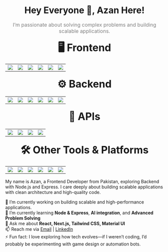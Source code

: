 <div align="center">
  <h1>Hey Everyone 👋, Azan Here!</h1>
  <div style="color:grey; font-size:16px; margin-top:5px;">
    I’m passionate about solving complex problems and building scalable applications.
  </div>
</div>

<div align="center">

<h2 style="font-size: 32px; margin: 20px 0;">🖥️ Frontend</h2>

<table align="center">
  <tr>
    <td><img src="https://img.shields.io/badge/React-20232A?style=flat&logo=react&logoColor=61DAFB"></td>
    <td><img src="https://img.shields.io/badge/Redux_Toolkit-593D88?style=flat&logo=redux&logoColor=white"></td>
  <td><img src="https://img.shields.io/badge/Angular-DD0031?style=flat&logo=angular&logoColor=white"></td>
    <td><img src="https://img.shields.io/badge/Tailwind_CSS-38B2AC?style=flat&logo=tailwind-css&logoColor=white"></td>
    <td><img src="https://img.shields.io/badge/Bootstrap-563D7C?style=flat&logo=bootstrap&logoColor=white"></td>
    <td><img src="https://img.shields.io/badge/Next.js-000000?style=flat&logo=nextdotjs&logoColor=white"></td>
  </tr>
</table>

<h2 style="font-size: 32px; margin: 20px 0;">⚙️ Backend</h2>

<table align="center">
  <tr>
    <td><img src="https://img.shields.io/badge/Node.js-339933?style=flat&logo=nodedotjs&logoColor=white"></td>
    <td><img src="https://img.shields.io/badge/Express.js-000000?style=flat&logo=express&logoColor=white"></td>
    <td><img src="https://img.shields.io/badge/MongoDB-4EA94B?style=flat&logo=mongodb&logoColor=white"></td>
    <td><img src="https://img.shields.io/badge/Mongoose-880000?style=flat&logo=mongoose&logoColor=white"></td>
    <td><img src="https://img.shields.io/badge/MySQL-005C84?style=flat&logo=mysql&logoColor=white"></td>
    <td><img src="https://img.shields.io/badge/Firebase-FFCA28?style=flat&logo=firebase&logoColor=black"></td>
  </tr>
</table>

<h2 style="font-size: 32px; margin: 20px 0;">🔗 APIs</h2>

<table align="center">
  <tr>
    <td><img src="https://img.shields.io/badge/REST_API-02569B?style=flat&logo=rest&logoColor=white"></td>
    <td><img src="https://img.shields.io/badge/GraphQL-E10098?style=flat&logo=graphql&logoColor=white"></td>
    <td><img src="https://img.shields.io/badge/Postman-FF6C37?style=flat&logo=postman&logoColor=white"></td>
    <td><img src="https://img.shields.io/badge/Swagger-85EA2D?style=flat&logo=swagger&logoColor=black"></td>
  </tr>
</table>

<h2 style="font-size: 32px; margin: 20px 0;">🛠️ Other Tools & Platforms</h2>

<table align="center">
  <tr>
    <td><img src="https://img.shields.io/badge/Git-F05032?style=flat&logo=git&logoColor=white"></td>
    <td><img src="https://img.shields.io/badge/GitHub-181717?style=flat&logo=github&logoColor=white"></td>
    <td><img src="https://img.shields.io/badge/VS_Code-0078D4?style=flat&logo=visual-studio-code&logoColor=white"></td>
    <td><img src="https://img.shields.io/badge/Figma-F24E1E?style=flat&logo=figma&logoColor=white"></td>
    <td><img src="https://img.shields.io/badge/Jira-0052CC?style=flat&logo=jira&logoColor=white"></td>
    <td><img src="https://img.shields.io/badge/Vercel-000000?style=flat&logo=vercel&logoColor=white"></td>
  </tr>
</table>

</div>



My name is Azan, a Frontend Developer from Pakistan, exploring Backend with Node.js and Express. I care deeply about building scalable applications with clean architecture and high-quality code.


🔭 I’m currently working on building scalable and high-performance applications.  
🌱 I’m currently learning **Node & Express**, **AI integration**, and **Advanced Problem Solving**  
💬 Ask me about **React, Next.js, Tailwind CSS, Material UI**  
📫 Reach me via [Email](mailto:azankhan.inn@gmail.com) | [LinkedIn](https://www.linkedin.com/in/m-azan-khan)  
⚡ Fun fact: I love exploring how tech evolves—if I weren’t coding, I’d probably be experimenting with game design or automation bots.

